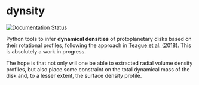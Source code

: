 # dynsity

[![Documentation Status](https://readthedocs.org/projects/dynsity/badge/?version=latest)](https://dynsity.readthedocs.io/en/latest/?badge=latest)

Python tools to infer **dynamical densities** of protoplanetary disks based on their rotational profiles, following the approach in [Teague et al. (2018)](https://ui.adsabs.harvard.edu/abs/2018ApJ...868..113T/abstract). This is absolutely a work in progress.

The hope is that not only will one be able to extracted radial volume density profiles, but also place some constraint on the total dynamical mass of the disk and, to a lesser extent, the surface density profile.
